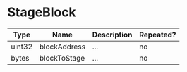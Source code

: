# StageBlock

Type|Name|Description|Repeated?
-|-|-|-
uint32|blockAddress|...|no
bytes|blockToStage|...|no